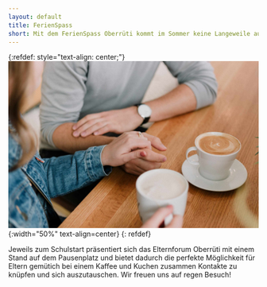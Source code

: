 ```yaml
---
layout: default
title: FerienSpass
short: Mit dem FerienSpass Oberrüti kommt im Sommer keine Langeweile auf!
---
```

{:refdef: style="text-align: center;"}
![image](/assets/img/elternkaffee_opt.jpg){:width="50%" text-align=center}
{: refdef}

Jeweils zum Schulstart präsentiert sich das Elternforum Oberrüti mit einem Stand auf dem Pausenplatz und bietet dadurch die perfekte Möglichkeit für Eltern gemütich bei einem Kaffee und Kuchen zusammen Kontakte zu knüpfen und sich auszutauschen. Wir freuen uns auf regen Besuch!

